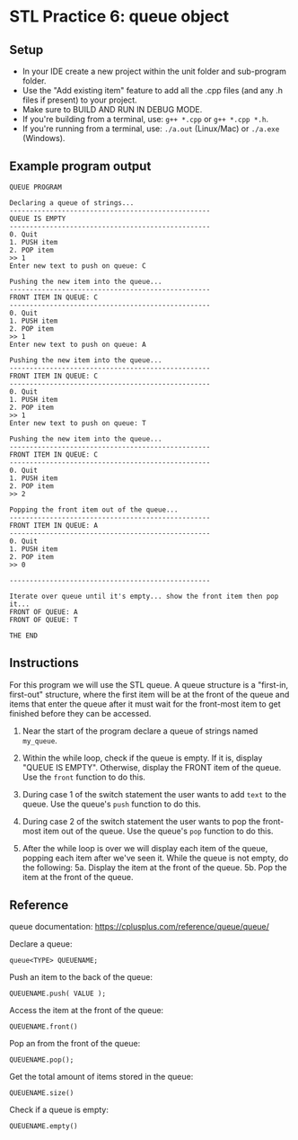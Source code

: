 # STL Practice 6: queue object

## Setup
- In your IDE create a new project within the unit folder and sub-program folder.
- Use the "Add existing item" feature to add all the .cpp files (and any .h files if present) to your project.
- Make sure to BUILD AND RUN IN DEBUG MODE.
- If you're building from a terminal, use: `g++ *.cpp` or `g++ *.cpp *.h`.
- If you're running from a terminal, use: `./a.out` (Linux/Mac) or `./a.exe` (Windows).


## Example program output
```
QUEUE PROGRAM

Declaring a queue of strings...
--------------------------------------------------
QUEUE IS EMPTY
--------------------------------------------------
0. Quit
1. PUSH item
2. POP item
>> 1
Enter new text to push on queue: C

Pushing the new item into the queue...
--------------------------------------------------
FRONT ITEM IN QUEUE: C
--------------------------------------------------
0. Quit
1. PUSH item
2. POP item
>> 1
Enter new text to push on queue: A

Pushing the new item into the queue...
--------------------------------------------------
FRONT ITEM IN QUEUE: C
--------------------------------------------------
0. Quit
1. PUSH item
2. POP item
>> 1
Enter new text to push on queue: T

Pushing the new item into the queue...
--------------------------------------------------
FRONT ITEM IN QUEUE: C
--------------------------------------------------
0. Quit
1. PUSH item
2. POP item
>> 2

Popping the front item out of the queue...
--------------------------------------------------
FRONT ITEM IN QUEUE: A
--------------------------------------------------
0. Quit
1. PUSH item
2. POP item
>> 0

--------------------------------------------------

Iterate over queue until it's empty... show the front item then pop it...
FRONT OF QUEUE: A
FRONT OF QUEUE: T

THE END
```

## Instructions

For this program we will use the STL queue. A queue structure is a "first-in, first-out" structure, where the first item will be at the front of the queue and items that enter the queue after it must wait for the front-most item to get finished before they can be accessed.

1. Near the start of the program declare a queue of strings named `my_queue`.

2. Within the while loop, check if the queue is empty. If it is, display "QUEUE IS EMPTY". Otherwise, display the FRONT item of the queue. Use the `front` function to do this.

3. During case 1 of the switch statement the user wants to add `text` to the queue. Use the queue's `push` function to do this.

4. During case 2 of the switch statement the user wants to pop the front-most item out of the queue. Use the queue's `pop` function to do this.

5. After the while loop is over we will display each item of the queue, popping each item after we've seen it. While the queue is not empty, do the following:
   5a. Display the item at the front of the queue.
   5b. Pop the item at the front of the queue.


## Reference
queue documentation: https://cplusplus.com/reference/queue/queue/

Declare a queue:
```
queue<TYPE> QUEUENAME;
```

Push an item to the back of the queue:
```
QUEUENAME.push( VALUE );
```

Access the item at the front of the queue:
```
QUEUENAME.front()
```

Pop an from the front of the queue:
```
QUEUENAME.pop();
```

Get the total amount of items stored in the queue:
```
QUEUENAME.size()
```

Check if a queue is empty:
```
QUEUENAME.empty()
```
